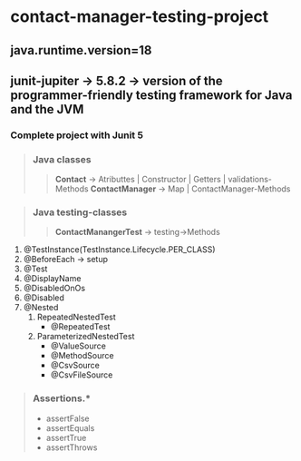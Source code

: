 # contact-manager-testing-project

## java.runtime.version=18
## junit-jupiter -> 5.8.2 -> version of the programmer-friendly testing framework for Java and the JVM

### Complete project with Junit 5

> ###  Java classes
>> **Contact** -> Atributtes | Constructor | Getters | validations-Methods
>> **ContactManager** -> Map | ContactManager-Methods


> ### Java testing-classes
>> **ContactManangerTest** -> testing->Methods

1. @TestInstance(TestInstance.Lifecycle.PER_CLASS)
2. @BeforeEach -> setup
3. @Test
4. @DisplayName
5. @DisabledOnOs
6. @Disabled
7. @Nested
   1. RepeatedNestedTest
      - @RepeatedTest
   2. ParameterizedNestedTest
      - @ValueSource
      - @MethodSource
      - @CsvSource
      - @CsvFileSource



> ### Assertions.*
> 
>  - assertFalse
>  - assertEquals
>  - assertTrue
>  - assertThrows
   
   

